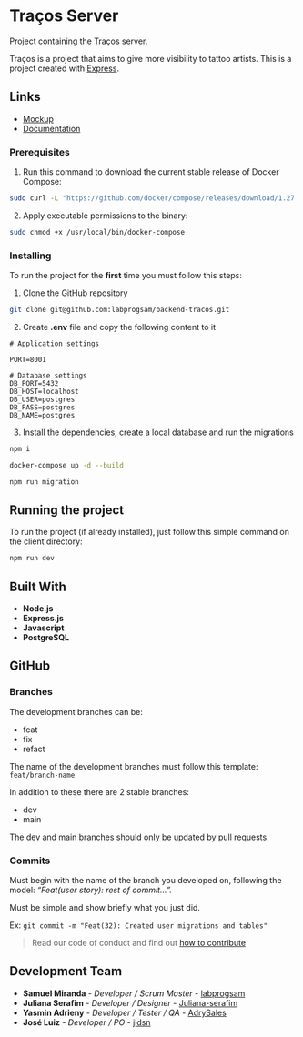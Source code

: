 # Traços Server
Project containing the Traços server.

Traços is a project that aims to give more visibility to tattoo artists. This is a project created with [Express](https://expressjs.com/pt-br/).

## Links
+ [Mockup]()
+ [Documentation](https://drive.google.com/drive/folders/1RIkaG9tr3MUFPjsY2Bi3DlVSgBk0n8Lz?usp=sharing)

### Prerequisites

1. Run this command to download the current stable release of Docker Compose:
```bash
sudo curl -L "https://github.com/docker/compose/releases/download/1.27.4/docker-compose-$(uname -s)-$(uname -m)" -o /usr/local/bin/docker-compose
```

2. Apply executable permissions to the binary:
```bash
sudo chmod +x /usr/local/bin/docker-compose
```

### Installing
To run the project for the **first** time you must follow this steps:

1. Clone the GitHub repository
```bash
git clone git@github.com:labprogsam/backend-tracos.git
```

2. Create **.env** file and copy the following content to it

```dotenv
# Application settings

PORT=8001

# Database settings
DB_PORT=5432
DB_HOST=localhost
DB_USER=postgres
DB_PASS=postgres
DB_NAME=postgres

```

3. Install the dependencies, create a local database and run the migrations
```bash
npm i
```

```bash
docker-compose up -d --build
```

```bash
npm run migration
```

## Running the project
To run the project (if already installed), just follow this simple command on the client directory:

```bash
npm run dev
```

## Built With
* **Node.js**
* **Express.js**
* **Javascript**
* **PostgreSQL**

## GitHub

### Branches
The development branches can be:

+ feat
+ fix
+ refact

The name of the development branches must follow this template: `feat/branch-name`

In addition to these there are 2 stable branches:

+ dev
+ main

The dev and main branches should only be updated by pull requests.

### Commits
Must begin with the name of the branch you developed on, following the model: _“Feat(user story): rest of commit…”._

Must be simple and show briefly what you just did.

Ex: `git commit -m "Feat(32): Created user migrations and tables"`

> Read our code of conduct and find out [how to contribute](https://github.com/labprogsam/backend-tracos/blob/main/CONTRIBUTING.md)

## Development Team
* **Samuel Miranda** - *Developer / Scrum Master* -  [labprogsam](https://github.com/labprogsam)
* **Juliana Serafim** - *Developer / Designer* - [Juliana-serafim](https://github.com/Juliana-serafim)
* **Yasmin Adrieny** - *Developer / Tester / QA* - [AdrySales](https://github.com/AdrySales)
* **José Luiz** - *Developer / PO* - [jldsn](https://github.com/jldsn)
